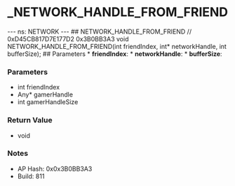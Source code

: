 # _NETWORK_HANDLE_FROM_FRIEND

--- ns: NETWORK --- ## NETWORK_HANDLE_FROM_FRIEND  // 0xD45CB817D7E177D2 0x3B0BB3A3 void NETWORK_HANDLE_FROM_FRIEND(int friendIndex, int* networkHandle, int bufferSize);   ## Parameters * **friendIndex**: * **networkHandle**: * **bufferSize**:

### Parameters
* int friendIndex
* Any* gamerHandle
* int gamerHandleSize

### Return Value
* void

### Notes
* AP Hash: 0x0x3B0BB3A3
* Build: 811

